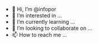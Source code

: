 - 👋 Hi, I’m @infopor
- 👀 I’m interested in ...
- 🌱 I’m currently learning ...
- 💞️ I’m looking to collaborate on ...
- 📫 How to reach me ...

<!---
infopor/infopor is a ✨ special ✨ repository because its `README.md` (this file) appears on your GitHub profile.
You can click the Preview link to take a look at your changes.
--->
